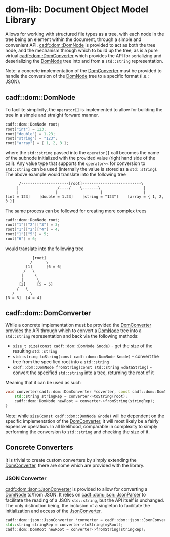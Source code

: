 # dom-lib: Document Object Model Library

Allows for working with structured file types as a tree, with each node in the tree being an element within the document, through a simple and convenient API. [cadf::dom::DomNode](include/dom/DomNode.h) is provided to act as both the tree node, and the mechanism through which to build up the tree, as is a pure virtual [cadf::dom::DomConverter](include/dom/DomConverter.h) which provides the API for serializing and deserializing the [DomNode](include/dom/DomNode.h) tree into and from a `std::string` representation.

Note: a concrete implementation of the [DomConverter](include/dom/DomConverter.h) must be provided to handle the conversion of the [DomNode](include/dom/DomNode.h) tree to a specific format (i.e.: JSON).

## cadf::dom::DomNode

To facilite simplicity, the `operator[]` is implemented to allow for building the tree in a simple and straight forward manner.

```C++
cadf::dom::DomNode root;
root["int"] = 123;
root["double"] = 1.23;
root["string"] = "123";
root["array"] = { 1, 2, 3 };
```

where the `std::string` passed into the `operator[]` call becomes the name of the subnode initialized with the provided value (right hand side of the call). Any value type that supports the `operator<<` for conversion to `std::string` can be used (internally the value is stored as a `std::string`). The above example would translate into the following tree

```
      /---------------------[root]--------------------------\
     |                 /----/    \-------\                   |
     |                |                   |                  |
[int = 123]    [double = 1.23]    [string = "123"]    [array = { 1, 2, 3 }]
```

The same process can be followed for creating more complex trees

```C++
cadf::dom::DomNode root;
root["1"]["2"]["3"] = 3;
root["1"]["2"]["4"] = 4;
root["1"]["5"] = 5;
root["6"] = 6;
```

would translate into the following tree

```
            [root]
           /      \
         [1]      [6 = 6]
        /   \
       |     \
       |      \
      [2]     [5 = 5]
     /   \
   /       \
[3 = 3]  [4 = 4]
```

## cadf::dom::DomConverter

While a concrete implementation must be provided the [DomConverter](include/dom/DomConverter.h) provides the API through which to convert a [DomNode](include/dom/DomNode.h) tree into a `std::string` representation and back via the following methods:

* `size_t size(const cadf::dom::DomNode &node)` - get the size of the resulting `std::string`
* `std::string toString(const cadf::dom::DomNode &node)` - convert the tree from the specified root into a `std::string`
* `cadf::dom::DomNode fromString(const std::string &dataString)` - convert the specified `std::string` into a tree, returning the root of it

Meaning that it can be used as such

```C++
void converter(cadf::dom::DomConverter *coverter, const cadf::dom::DomNode &root) {
    std::string stringRep = converter->toString(root);
    cadf::dom::DomNode newRoot = converter->fromString(stringRep);
}
```

Note: while `size(const cadf::dom::DomNode &node)` will be dependent on the specific implementation of the [DomConverter](include/dom/DomConverter.h), it will most likely be a fairly expensive operation. In all likelihood, comparable in complexity to simply performing the conversion to `std::string` and checking the size of it.

## Concrete Converters

It is trivial to create custom converters by simply extending the [DomConverter](include/dom/DomConverter.h), there are some which are provided with the library.

### JSON Converter

[cadf::dom::json::JsonConverter](include/dom/json/JsonConverter.h) is provided to allow for converting a [DomNode](include/dom/DomNode.h) to/from JSON. It relies on [cadf::dom::json::JsonParser](include/dom/json/JsonParser.h) to facilitate the reading of a JSON `std::string`, but the API itself is unchanged. The only distinction being, the inclusion of a singleton to facilitate the initialization and access of the [JsonConverter](include/dom/json/JsonConverter.h).

```C++
cadf::dom::json::JsonConverter *converter = cadf::dom::json::JsonConverter::instance();
std::string stringRep = converter->toString(myRoot);
cadf::dom::DomRoot newRoot = converter->fromString(stringRep);
```

